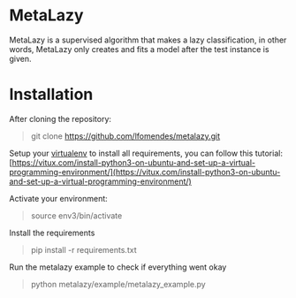 # MetaLazy

MetaLazy is a supervised algorithm that makes a lazy classification, in other words, MetaLazy only creates and fits a model after the test instance is given.

# Installation
After cloning the repository:

> git clone https://github.com/lfomendes/metalazy.git	

Setup your [virtualenv](https://virtualenv.pypa.io/en/latest/)  to install all requirements, you can follow this tutorial: 
[https://vitux.com/install-python3-on-ubuntu-and-set-up-a-virtual-programming-environment/](https://vitux.com/install-python3-on-ubuntu-and-set-up-a-virtual-programming-environment/)

Activate your environment:

> source env3/bin/activate

Install the requirements

> pip install -r requirements.txt

Run the metalazy example to check if everything went okay

> python metalazy/example/metalazy_example.py
